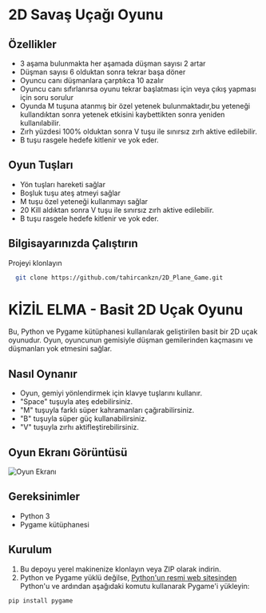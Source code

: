 
# 2D Savaş Uçağı Oyunu




## Özellikler

- 3 aşama bulunmakta her aşamada düşman sayısı 2 artar
- Düşman sayısı 6 olduktan sonra tekrar başa döner
- Oyuncu canı düşmanlara çarptıkca 10 azalır
- Oyuncu canı sıfırlanırsa oyunu tekrar başlatması için veya çıkış yapması için soru sorulur
- Oyunda M tuşuna atanmış bir özel yetenek bulunmaktadır,bu yeteneği kullandıktan sonra yetenek etkisini kaybettikten sonra yeniden kullanılabilir.
- Zırh yüzdesi 100% olduktan sonra V tuşu ile sınırsız zırh aktive edilebilir.
- B tuşu rasgele hedefe kitlenir ve yok eder.

## Oyun Tuşları

- Yön tuşları hareketi sağlar
- Boşluk tuşu ateş atmeyi sağlar
- M tuşu özel yeteneği kullanmayı sağlar
- 20 Kill aldıktan sonra V tuşu ile sınırsız zırh aktive edilebilir.
- B tuşu rasgele hedefe kitlenir ve yok eder.
  
## Bilgisayarınızda Çalıştırın

Projeyi klonlayın

```bash
  git clone https://github.com/tahircankzn/2D_Plane_Game.git
```

# KİZİL ELMA - Basit 2D Uçak Oyunu

Bu, Python ve Pygame kütüphanesi kullanılarak geliştirilen basit bir 2D uçak oyunudur. Oyun, oyuncunun gemisiyle düşman gemilerinden kaçmasını ve düşmanları yok etmesini sağlar.

## Nasıl Oynanır

- Oyun, gemiyi yönlendirmek için klavye tuşlarını kullanır.
- "Space" tuşuyla ateş edebilirsiniz.
- "M" tuşuyla farklı süper kahramanları çağırabilirsiniz.
- "B" tuşuyla süper güç kullanabilirsiniz.
- "V" tuşuyla zırhı aktifleştirebilirsiniz.

## Oyun Ekranı Görüntüsü

![Oyun Ekranı](assets/screenshots.png)

## Gereksinimler

- Python 3
- Pygame kütüphanesi

## Kurulum

1. Bu depoyu yerel makinenize klonlayın veya ZIP olarak indirin.
2. Python ve Pygame yüklü değilse, [Python'un resmi web sitesinden](https://www.python.org/downloads/) Python'u ve ardından aşağıdaki komutu kullanarak Pygame'i yükleyin:

```bash
pip install pygame


  


  
